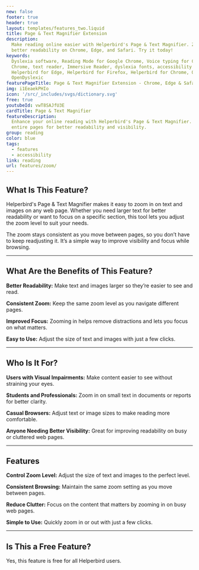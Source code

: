 ```yaml
---
new: false
footer: true
header: true
layout: templates/features_two.liquid
title: Page & Text Magnifier Extension
description:
  Make reading online easier with Helperbird's Page & Text Magnifier. Zoom in on text and images for
  better readability on Chrome, Edge, and Safari. Try it today!
keywords:
  Dyslexia software, Reading Mode for Google Chrome, Voice typing for Chrome, Text to speech for
  Chrome, text reader, Immersive Reader, dyslexia fonts, accessibility software, dyslexia software,
  Helperbird for Edge, Helperbird for Firefox, Helperbird for Chrome, Opendyslexic for Chrome,
  OpenDyslexic
featurePageTitle: Page & Text Magnifier Extension - Chrome, Edge & Safari
img: i1EeaekPHIo
icon: '/src/_includes/svgs/dictionary.svg'
free: true
youtubeId: vwT8SAJfU3E
cardTitle: Page & Text Magnifier
featureDescription:
  Enhance your online reading with Helperbird's Page & Text Magnifier. Easily zoom in on text and
  entire pages for better readability and visibility.
group: reading
color: blue
tags:
  - features
  - accessibility
link: reading
url: features/zoom/
---
```



## What Is This Feature?

Helperbird's Page & Text Magnifier makes it easy to zoom in on text and images on any web page. Whether you need larger text for better readability or want to focus on a specific section, this tool lets you adjust the zoom level to suit your needs.

The zoom stays consistent as you move between pages, so you don’t have to keep readjusting it. It’s a simple way to improve visibility and focus while browsing.

---

## What Are the Benefits of This Feature?


**Better Readability:** Make text and images larger so they’re easier to see and read.  

**Consistent Zoom:** Keep the same zoom level as you navigate different pages.  

**Improved Focus:** Zooming in helps remove distractions and lets you focus on what matters.  

**Easy to Use:** Adjust the size of text and images with just a few clicks.  

---

## Who Is It For?


**Users with Visual Impairments:** Make content easier to see without straining your eyes.  

**Students and Professionals:** Zoom in on small text in documents or reports for better clarity.  

**Casual Browsers:** Adjust text or image sizes to make reading more comfortable.  

**Anyone Needing Better Visibility:** Great for improving readability on busy or cluttered web pages.  

---

## Features


**Control Zoom Level:** Adjust the size of text and images to the perfect level.  

**Consistent Browsing:** Maintain the same zoom setting as you move between pages.  

**Reduce Clutter:** Focus on the content that matters by zooming in on busy web pages.  

**Simple to Use:** Quickly zoom in or out with just a few clicks.  

---

## Is This a Free Feature?

Yes, this feature is free for all Helperbird users.
